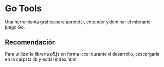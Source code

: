 # Go Tools

Una herramienta gráfica para aprender, entender y dominar el milenario juego Go.


## Recomendación

Para utilizar la librería p5.js en forma local durante el desarrollo, descargarla en la carpeta lib y editar index.html. 